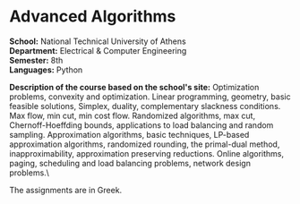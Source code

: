 # Advanced Algorithms

**School:** National Technical University of Athens\
**Department:** Electrical & Computer Engineering\
**Semester:** 8th\
**Languages:** Python 

**Description of the course based on the school's site:** 
Optimization problems, convexity and optimization. Linear programming, geometry, basic feasible solutions, Simplex, duality, complementary slackness conditions. Max flow, min cut, min cost flow. Randomized algorithms, max cut, Chernoff-Hoeffding bounds, applications to load balancing and random sampling. Approximation algorithms, basic techniques, LP-based approximation algorithms, randomized rounding, the primal-dual method, inapproximability, approximation preserving reductions. Online algorithms, paging, scheduling and load balancing problems, network design problems.\  

The assignments are in Greek.
